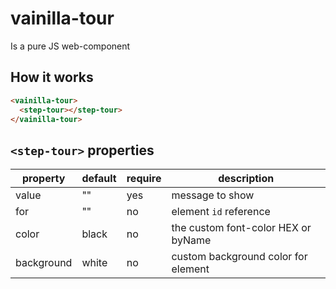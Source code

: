 # vainilla-tour
Is a pure JS web-component

## How it works

```html
<vainilla-tour>
  <step-tour></step-tour>
</vainilla-tour>
```

## `<step-tour>` properties

|property   | default | require  |  description |
|---|---|---|---|
| value | ""  | yes  | message to show  |
| for | ""  | no  | element `id` reference  |
| color  |  black | no  | the custom font-color HEX or byName |
| background  | white  | no   | custom background color for element  |
